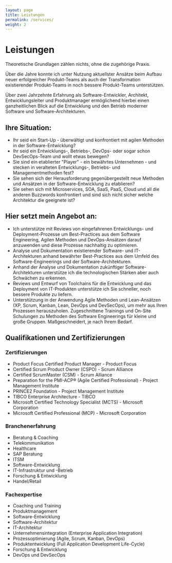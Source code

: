 ```yaml
---
layout: page
title: Leistungen
permalink: /services/
weight: 2
---
```


# Leistungen

Theoretische Grundlagen zählen nichts, ohne die zugehörige Praxis.

Über die Jahre konnte ich unter Nutzung aktuellster Ansätze beim Aufbau neuer erfolgreicher Produkt-Teams als auch der Transformation existierender Produkt-Teams in noch bessere Produkt-Teams unterstützen.

Über zwei Jahrzehnte Erfahrung als Software-Entwickler, Architekt, Entwicklungsleiter und Produktmanager ermöglichend hierbei einen ganzheitlichen Blick auf die Entwicklung und den Betrieb moderner Software und Software-Architekturen.

## Ihre Situation:

- Ihr seid ein Start-Up - überwältigt und konfrontiert mit agilen Methoden in der Software-Entwicklung?
- Ihr seid ein Entwicklungs-, Betriebs-, DevOps- oder sogar schon DevSecOps-Team und wollt etwas bewegen?
- Sie sind ein etablierter "Player" - ein bewährtes Unternehmen - und stecken in veralteten Entwicklungs-, Betriebs- und Managementmethoden fest?
- Sie sehen sich der Herausforderung gegenübergestellt neue Methoden und Ansätzen in der Software-Entwicklung zu etablieren?
- Sie sehen sich mit Microservices, SOA, SaaS, PaaS, Cloud und all die anderen Buzzwords konfrontiert und sind sich nicht sicher welche Architektur die geeignete ist?
                 
## Hier setzt mein Angebot an:

- Ich unterstütze mit Reviews von eingefahrenen Entwicklungs- und Deployment-Prozesse um Best-Practices aus dem Software Engineering, Agilen Methoden und DevOps-Ansätzen darauf anzuwenden und diese Prozesse nachhaltig zu optimieren.
- Analyse und Dokumentation existierender Software- und IT-Architekturen anhand bewährter Best-Practices aus dem Umfeld des Software-Engineerings und der Software-Architekturen.
- Anhand der Analyse und Dokumentation zukünftiger Software-Architekturen unterstütze ich die technologischen Stärken aber auch Schwächen zu erkennen.
- Reviews und Entwurf von Toolchains für die Entwicklung und das Deployment von IT-Produkten unterstütze ich Sie schneller, noch bessere Produkte zu liefern.
- Unterstützung in der Anwendung Agile Methoden und Lean-Ansätzen (XP, Scrum, Kanban, Lean, DevOps und DevSecOps), um mehr aus Ihren Prozessen herauszuholen.
 Zugeschnittene Trainings und On-Site Schulungen zu Methoden des Software Engineerings für kleine und große Gruppen. Maßgeschneidert, je nach Ihrem Bedarf.

## Qualifikationen und Zertifizierungen

### Zertifizierungen
- Product Focus Certified Product Manager - Product Focus
- Certified Scrum Product Owner (CSPO) - Scrum Alliance
- Certified ScrumMaster (CSM) - Scrum Alliance
- Preparation for the PMI-ACP® (Agile Certified Professional) - Project Management Institute
- PRINCE2 Foundation - Project Management Institute
- TIBCO Enterprise Architecture - TIBCO
- Microsoft Certified Technology Specialist (MCTS) - Microsoft Corporation
- Microsoft Certified Professional (MCP) - Microsoft Corporation

### Branchenerfahrung

- Beratung & Coaching
- Telekommunikation
- Healthcare
- SAP Beratung
- ITSM
- Software-Entwicklung
- IT-Infrastruktur und -Betrieb
- Forschung & Entwicklung
- Handel/Retail

### Fachexpertise

- Coaching und Training
- Produktmanagement
- Software-Entwicklung
- Software-Architektur
- IT-Architektur
- Unternehmensintegration (Enterprise Application Integration)
- Prozessoptimierung (Agile, Scrum, Kanban, DevOps)
- Produktentwicklung (Full Application Development Life-Cycle)
- Forschung & Entwicklung
- DevOps und DevSecOps